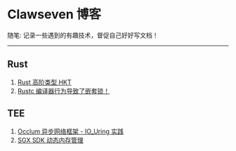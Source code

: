 # Clawseven 博客
随笔: 记录一些遇到的有趣技术，督促自己好好写文档！

-----
## Rust
1. [Rust 高阶类型 HKT](https://github.com/ClawSeven/blog/blob/main/articles/rust_hkt_gat.md)
2. [Rustc 编译器行为导致了嵌套锁！](https://github.com/ClawSeven/blog/blob/main/articles/rust_nested_lock.md)

## TEE

1. [Occlum 异步网络框架 - IO_Uring 实践](https://github.com/ClawSeven/blog/blob/main/articles/occlum_async_network_io_uring.md)
2. [SGX SDK 动态内存管理](https://github.com/ClawSeven/blog/blob/main/articles/sgx_sdk_emm.md)
